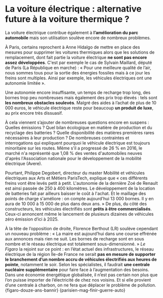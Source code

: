 # La voiture électrique : alternative future à la voiture thermique ?

La voiture électrique contribue également à **l’amélioration du parc automobile** mais son utilisation soulève encore de nombreux problèmes.

À Paris, certains reprochent à Anne Hidalgo de mettre en place des mesures pour supprimer les voitures thermiques alors que les solutions de remplacement, dont fait partie la voiture électrique **ne sont pas encore assez développées**. C'est par exemple le cas de Sylvain Maillard, député de Paris (La République en marche) : « Pour une meilleure qualité de l’air, nous sommes tous pour la sortie des énergies fossiles mais à ce jour les freins sont multiples. Ainsi par exemple, les véhicules électriques ont une autonomie limitée ».

Une autonomie encore insuffisante, un temps de recharge trop long, des bornes trop peu nombreuses mais également des prix trop élevés : tels sont **les nombreux obstacles soulevés**. Malgré des aides à l’achat de plus de 10 000 euros, le véhicule électrique reste pour beaucoup **un produit de luxe**, au prix encore très dissuasif.

À cela viennent s’ajouter de nombreuses questions encore en suspens : Quelles émissions ? Quel bilan écologique en matière de production et du recyclage des batteries ? Quelle disponibilité des matières premières rares nécessaires à leur production ? De nombreuses contraintes et interrogations qui expliquent pourquoi le véhicule électrique est toujours minoritaire sur les routes. Même s'il a progressé de 26 % en 2016, le marché n'a représenté que 1,08 % des ventes d'automobiles neuves d'après l'Association nationale pour le développement de la mobilité électrique (Avere).

Pourtant, Philippe Degobert, directeur du master Mobilité et véhicules électriques aux Arts et Métiers ParisTech, explique que « ces différents freins vont être levés petit à petit. L'autonomie de la dernière Zoé de Renault est ainsi passée de 250 à 400 kilomètres. Le développement de la location de batteries fait par ailleurs baisser le coût à l'achat. Et le maillage des points de charge s'améliore : on compte aujourd'hui 13 000 bornes. Il y en aura de 10 000 à 15 000 de plus dans deux ans. » De plus, du côté des constructeurs, les véhicules électrifiés sont **prêts à être commercialisés**. Ceux-ci annoncent même le lancement de plusieurs dizaines de véhicules zéro émission d’ici à 2025.

À la tête de l’opposition de droite, Florence Berthout (LR) soulève cependant un nouveau problème : « La maire est aujourd’hui dans une course effrénée aux annonces mais rien ne suit. Les bornes de recharge sont en sous nombre et le réseau électrique est totalement sous-dimensionné. » *Le Figaro* la rejoint sur ce point : en l’état actuel des infrastructures, le réseau électrique de la région Île-de France ne serait **pas en mesure de supporter le branchement d’un nombre accru de véhicules électrifiés aux heures de pointe**, notamment le soir. Selon les spécialistes, il faudrait **une centrale nucléaire supplémentaire** pour faire face à l’augmentation des besoins. Dans une économie énergétique globalisée, il n’est pas certain non plus que l’on puisse importer de l’électricité de chez nos voisins. Et si elle provient d’une centrale à charbon, on ne fera que déplacer le problème de pollution. {figaro-douze-ans-bannir} {parisien-mag-finir-guerre-auto}
